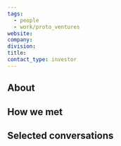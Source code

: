 ```yaml
---
tags:
  - people
  - work/proto_ventures
website: 
company: 
division: 
title: 
contact_type: investor
---
```

## About


## How we met


## Selected conversations
